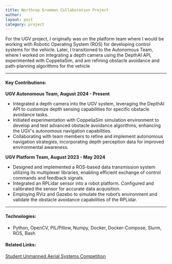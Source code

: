 ```yaml
---
title: Northrop Grumman Collaboration Project
author: 
layout: post
category: project
---
```

For the UGV project, I originally was on the platform team where I would be working with Robotic Operating System (ROS) for developing control systems for the vehicle. Later, I transitioned to the Autonomous Team, where I worked on integrating a depth camera using the DepthAI API, experimented with CoppeliaSim, and am refining obstacle avoidance and path-planning algorithms for the vehicle  

---

#### Key Contributions:
**UGV Autonomous Team, August 2024 - Present**
- Integrated a depth camera into the UGV system, leveraging the DepthAI API to customize depth sensing capabilities for specific obstacle avoidance tasks.
- Initiated experimentation with CoppeliaSim simulation environment to develop and test advanced obstacle avoidance algorithms, enhancing the UGV's autonomous navigation capabilities.
- Collaborating with team members to refine and implement autonomous navigation strategies, incorporating depth perception data for improved environmental awareness.

**UGV Platform Team, August 2023 - May 2024**
- Designed and implemented a ROS-based data transmission system utilizing its multiplexer libraries, enabling efficient exchange of control commands and feedback signals.
- Integrated an RPLidar sensor into a robot platform. Configured and calibrated the sensor for accurate data acquisition.
- Employing RViz and Gazebo to simulate the robot’s environment and validate the obstacle avoidance capabilities of the RPLidar.


---
#### Technologies:
- Python, OpenCV, PIL/Pillow, Numpy, Docker, Docker-Compose, Slurm, ROS, Bash


#### Related Links:
[Student Unmanned Aerial Systems Competition](https://suas-competition.org/competitions/ "The link to the competition website")